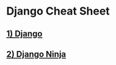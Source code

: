 # Django Cheat Sheet


<h2>
	<a href="lessons/1_django/README.md">
		1) Django
	</a>
</h2>


<h2>
	<a href="lessons/2_rest/README.md">
		2) Django Ninja
	</a>
</h2>


